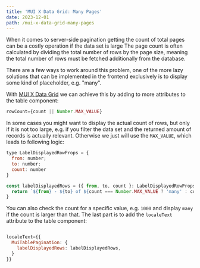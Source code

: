 ```yaml
---
title: 'MUI X Data Grid: Many Pages'
date: 2023-12-01
path: /mui-x-data-grid-many-pages
---
```


When it comes to server-side pagination getting the count of total pages can be a costly operation if the data set is large The page count is often calculated by dividing the total number of rows by the page size, meaning the total number of rows must be fetched additionally from the database.

There are a few ways to work around this problem, one of the more lazy solutions that can be implemented in the frontend exclusively is to display some kind of placeholder, e.g. "many".

With [MUI X Data Grid](https://mui.com/x/react-data-grid/) we can achieve this by adding to more attributes to the table component:

```jsx
rowCount={count || Number.MAX_VALUE}
```

In some cases you might want to display the actual count of rows, but only if it is not too large, e.g. if you filter the data set and the returned amount of records is actually relevant. Otherwise we just will use the `MAX_VALUE`, which leads to following logic:

```jsx
type LabelDisplayedRowProps = {
  from: number;
  to: number;
  count: number
}

const labelDisplayedRows = ({ from, to, count }: LabelDisplayedRowProps) => {
  return `${from} - ${to} of ${count === Number.MAX_VALUE ? 'many' : count}`
}
```

You can also check the count for a specific value, e.g. `1000` and display `many` if the count is larger than that. The last part is to add the `localeText` attribute to the table component:

```jsx

localeText={{
  MuiTablePagination: {
    labelDisplayedRows: labelDisplayedRows,
  }
}}
```
